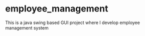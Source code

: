 # employee_management
This is a java swing based GUI project where I develop employee management system
